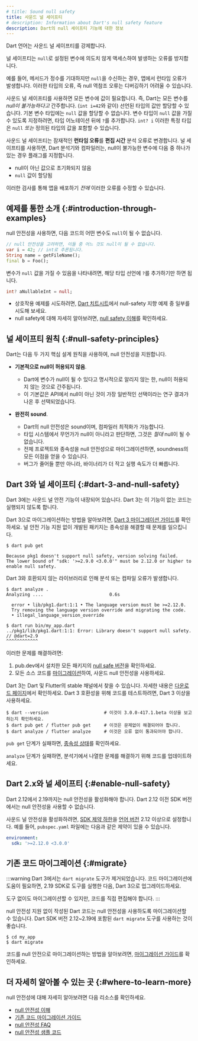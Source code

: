 ```yaml
---
# title: Sound null safety
title: 사운드 널 세이프티
# description: Information about Dart's null safety feature
description: Dart의 null 세이프티 기능에 대한 정보
---
```


Dart 언어는 사운드 널 세이프티를 강제합니다.

널 세이프티는 `null`로 설정된 변수에 의도치 않게 액세스하여 발생하는 오류를 방지합니다.

예를 들어, 메서드가 정수를 기대하지만 `null`을 수신하는 경우, 앱에서 런타임 오류가 발생합니다. 
이러한 타입의 오류, 즉 null 역참조 오류는 디버깅하기 어려울 수 있습니다.

사운드 널 세이프티를 사용하면 모든 변수에 값이 필요합니다. 
즉, Dart는 모든 변수를 _null이 불가능하다고_ 간주합니다. 
(`int i=42`와 같이) 선언된 타입의 값만 할당할 수 있습니다. 
기본 변수 타입에는 `null` 값을 할당할 수 없습니다. 
변수 타입이 `null` 값을 가질 수 있도록 지정하려면, 타입 어노테이션 뒤에 `?`를 추가합니다. `int? i` 
이러한 특정 타입은 `null` _또는_ 정의된 타입의 값을 포함할 수 있습니다.

사운드 널 세이프티는 잠재적인 **런타임 오류**를 **편집 시간** 분석 오류로 변경합니다. 
널 세이프티를 사용하면, Dart 분석기와 컴파일러는, 
null이 불가능한 변수에 다음 중 하나가 있는 경우 플래그를 지정합니다.

* null이 아닌 값으로 초기화되지 않음
* `null` 값이 할당됨

이러한 검사를 통해 앱을 배포하기 _전에_ 이러한 오류를 수정할 수 있습니다.

## 예제를 통한 소개 {:#introduction-through-examples}

null 안전성을 사용하면, 다음 코드의 어떤 변수도 `null`이 될 수 없습니다.

```dart
// null 안전성을 고려하면, 이들 중 어느 것도 null이 될 수 없습니다.
var i = 42; // int로 추론됩니다.
String name = getFileName();
final b = Foo();
```

<a id="creating-variables"></a>
변수가 `null` 값을 가질 수 있음을 나타내려면, 해당 타입 선언에 `?`를 추가하기만 하면 됩니다.

```dart
int? aNullableInt = null;
```

- 상호작용 예제를 시도하려면, 
  [Dart 치트시트](/resources/dart-cheatsheet)에서 null-safety 지향 예제 중 일부를 시도해 보세요.
- null safety에 대해 자세히 알아보려면, 
  [null safety 이해](/null-safety/understanding-null-safety)를 확인하세요.


## 널 세이프티 원칙 {:#null-safety-principles}

Dart는 다음 두 가지 핵심 설계 원칙을 사용하여, null 안전성을 지원합니다.

* **기본적으로 null이 허용되지 않음**. 
  * Dart에 변수가 null이 될 수 있다고 명시적으로 알리지 않는 한, null이 허용되지 않는 것으로 간주됩니다. 
  * 이 기본값은 API에서 null이 아닌 것이 가장 일반적인 선택이라는 연구 결과가 나온 후 선택되었습니다.

* **완전히 sound**. 
  * Dart의 null 안전성은 sound이며, 컴파일러 최적화가 가능합니다. 
  * 타입 시스템에서 무언가가 null이 아니라고 판단하면, 그것은 _절대_ null이 될 수 없습니다. 
  * 전체 프로젝트와 종속성을 null 안전성으로 마이그레이션하면, soundness의 모든 이점을 얻을 수 있습니다. 
  * 버그가 줄어들 뿐만 아니라, 바이너리가 더 작고 실행 속도가 더 빠릅니다.

## Dart 3와 널 세이프티 {:#dart-3-and-null-safety}

Dart 3에는 사운드 널 안전 기능이 내장되어 있습니다. 
Dart 3는 이 기능이 없는 코드는 실행되지 않도록 합니다.

Dart 3으로 마이그레이션하는 방법을 알아보려면, 
[Dart 3 마이그레이션 가이드](/resources/dart-3-migration)를 확인하세요. 
널 안전 기능 지원 없이 개발된 패키지는 종속성을 해결할 때 문제를 일으킵니다.

```console
$ dart pub get

Because pkg1 doesn't support null safety, version solving failed.
The lower bound of "sdk: '>=2.9.0 <3.0.0'" must be 2.12.0 or higher to enable null safety.
```

Dart 3와 호환되지 않는 라이브러리로 인해 분석 또는 컴파일 오류가 발생합니다.


```console
$ dart analyze .
Analyzing ....                         0.6s

  error • lib/pkg1.dart:1:1 • The language version must be >=2.12.0. 
  Try removing the language version override and migrating the code.
  • illegal_language_version_override
```

```console
$ dart run bin/my_app.dart
../pkg1/lib/pkg1.dart:1:1: Error: Library doesn't support null safety.
// @dart=2.9
^^^^^^^^^^^^
```

이러한 문제를 해결하려면:

1. pub.dev에서 설치한 모든 패키지의 [null safe 버전](/null-safety/migration-guide#check-dependency-status)을 확인하세요.
2. 모든 소스 코드를 [마이그레이션](#migrate)하여, 사운드 null 안전성을 사용하세요.

Dart 3는 Dart 및 Flutter의 stable 채널에서 찾을 수 있습니다. 
자세한 내용은 [다운로드 페이지][the download page]에서 확인하세요. 
Dart 3 호환성을 위해 코드를 테스트하려면, Dart 3 이상을 사용하세요.

```console
$ dart --version                     # 이것이 3.0.0-417.1.beta 이상을 보고하는지 확인하세요.
$ dart pub get / flutter pub get     # 이것은 문제없이 해결되어야 합니다.
$ dart analyze / flutter analyze     # 이것은 오류 없이 통과되어야 합니다.
```

`pub get` 단계가 실패하면, [종속성 상태][status of the dependencies]를 확인하세요.

`analyze` 단계가 실패하면, 분석기에서 나열한 문제를 해결하기 위해 코드를 업데이트하세요.

[the download page]: /get-dart/archive
[status of the dependencies]: /null-safety/migration-guide#check-dependency-status

## Dart 2.x와 널 세이프티 {:#enable-null-safety}

Dart 2.12에서 2.19까지는 null 안전성을 활성화해야 합니다. 
Dart 2.12 이전 SDK 버전에서는 null 안전성을 사용할 수 없습니다.

<a id="constraints"></a>
사운드 널 안전성을 활성화하려면, 
[SDK 제약 하한](/tools/pub/pubspec#sdk-constraints)을 [언어 버전][language version] 2.12 이상으로 설정합니다. 
예를 들어, `pubspec.yaml` 파일에는 다음과 같은 제약이 있을 수 있습니다.

```yaml
environment:
  sdk: '>=2.12.0 <3.0.0'
```

[language version]: /guides/language/evolution#language-versioning

## 기존 코드 마이그레이션 {:#migrate}

:::warning
Dart 3에서는 `dart migrate` 도구가 제거되었습니다. 
코드 마이그레이션에 도움이 필요하면, 2.19 SDK로 도구를 실행한 다음, Dart 3으로 업그레이드하세요.

도구 없이도 마이그레이션할 수 있지만, 코드를 직접 편집해야 합니다.
:::

null 안전성 지원 없이 작성된 Dart 코드는 null 안전성을 사용하도록 마이그레이션할 수 있습니다. 
Dart SDK 버전 2.12~2.19에 포함된 `dart migrate` 도구를 사용하는 것이 좋습니다.

```console
$ cd my_app
$ dart migrate
```

코드를 null 안전으로 마이그레이션하는 방법을 알아보려면, 
[마이그레이션 가이드][migration guide]를 확인하세요.

## 더 자세히 알아볼 수 있는 곳 {:#where-to-learn-more}

null 안전성에 대해 자세히 알아보려면 다음 리소스를 확인하세요.

* [null 안전성 이해][Understanding null safety]
* [기존 코드 마이그레이션 가이드][migration guide]
* [null 안전성 FAQ][Null safety FAQ]
* [null 안전성 샘플 코드][calculate_lix]

[calculate_lix]: {{site.repo.dart.org}}/samples/tree/main/null_safety/calculate_lix
[migration guide]: /null-safety/migration-guide
[Null safety FAQ]: /null-safety/faq
[Understanding null safety]: /null-safety/understanding-null-safety
[#34233]: {{site.repo.dart.sdk}}/issues/34233
[#49529]: {{site.repo.dart.sdk}}/issues/49529
[#2357]: {{site.repo.dart.lang}}/issues/2357

